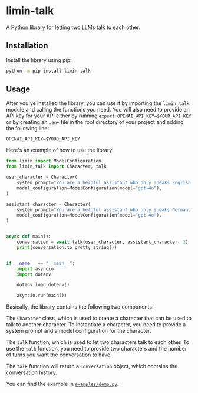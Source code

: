 # limin-talk

A Python library for letting two LLMs talk to each other.

## Installation

Install the library using pip:

```bash
python -m pip install limin-talk
```

## Usage

After you've installed the library, you can use it by importing the `limin_talk` module and calling the functions you need.
You will also need to provide an API key for your API either by running `export OPENAI_API_KEY=$YOUR_API_KEY` or by creating an `.env` file in the root directory of your project and adding the following line:

```
OPENAI_API_KEY=$YOUR_API_KEY
```

Here's an example of how to use the library:

```python
from limin import ModelConfiguration
from limin_talk import Character, talk

user_character = Character(
    system_prompt="You are a helpful assistant who only speaks English.",
    model_configuration=ModelConfiguration(model="gpt-4o"),
)

assistant_character = Character(
    system_prompt="You are a helpful assistant who only speaks German.",
    model_configuration=ModelConfiguration(model="gpt-4o"),
)


async def main():
    conversation = await talk(user_character, assistant_character, 3)
    print(conversation.to_pretty_string())


if __name__ == "__main__":
    import asyncio
    import dotenv

    dotenv.load_dotenv()

    asyncio.run(main())
```

Basically, the library contains the following two components:

The `Character` class, which is used to create a character that can be used to talk to another character.
To instantiate a character, you need to provide a system prompt and a model configuration for the character.

The `talk` function, which is used to let two characters talk to each other.
To use the `talk` function, you need to provide two characters and the number of turns you want the conversation to have.

The `talk` function will return a `Conversation` object, which contains the conversation history.

You can find the example in [`examples/demo.py`](examples/demo.py).
